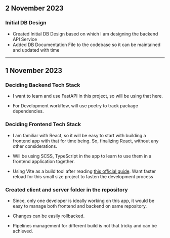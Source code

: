## 2 November 2023

### Initial DB Design

- Created Initial DB Design based on which I am designing the backend API Service
- Added DB Documentation File to the codebase so it can be maintained and updated with time

---

## 1 November 2023

### Deciding Backend Tech Stack

-   I want to learn and use FastAPI in this project, so will be using that here. 

-   For Development workflow, will use poetry to track package dependencies.

### Deciding Frontend Tech Stack

-   I am familiar with React, so it will be easy to start with building a frontend app with that for time being. So, finalizing React, without any other considerations. 

-   Will be using SCSS, TypeScript in the app to learn to use them in a frontend application together.

-   Using Vite as a build tool after reading [this official guide](https://vitejs.dev/guide/). Want faster reload for this small size project to fasten the development process

### Created client and server folder in the repository

-   Since, only one developer is ideally working on this app, it would be easy to manage both frontend and backend on same repository.
    
-   Changes can be easily rollbacked. 
    
-   Pipelines management for different build is not that tricky and can be achieved.